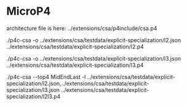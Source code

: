 # MicroP4

architecture file is here:
../extensions/csa/p4include/csa.p4


./p4c-csa  -o ../extensions/csa/testdata/explicit-specialization/l2.json ../extensions/csa/testdata/explicit-specialization/l2.p4

./p4c-csa  -o ../extensions/csa/testdata/explicit-specialization/l3.json ../extensions/csa/testdata/explicit-specialization/l3.p4


./p4c-csa  --top4  MidEndLast -l ../extensions/csa/testdata/explicit-specialization/l2.json,../extensions/csa/testdata/explicit-specialization/l3.json  ../extensions/csa/testdata/explicit-specialization/l2l3.p4
